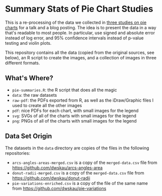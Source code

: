 # Summary Stats of Pie Chart Studies
This is a re-processing of the data we collected in [three studies on pie charts](https://eagereyes.org/papers/a-pair-of-pie-chart-papers) for a talk and a blog posting.
The idea is to present the data in a way that's readable to most people. In particular, use signed and absolute error instead of log error, and 95% confidence intervals instead of p-value testing and violin plots.

This repository contains all the data (copied from the original sources, see below), an R script to create the images, and a collection of images in three different formats.

## What's Where?
* `pie-summaries.R`: the R script that does all the magic
* `data`: the raw datasets
* `raw-pdf`: the PDFs exported from R, as well as the iDraw/Graphic files I used to create all the other images
* `pdf`: nice PDFs for each chart, with small images for the legend
* `svg`: SVGs of all of the charts with small images for the legend
* `png`: PNGs of all of the charts with small images for the legend

## Data Set Origin
The datasets in the `data` directory are copies of the files in the following repositories:
* `arcs-angles-areas-merged.csv` is a copy of the `merged-data.csv` file from https://github.com/dwskau/arcs-angles-area
* `donut-radii-merged.csv` is a copy of the `merged-data.csv` file from https://github.com/dwskau/donut-radii
* `pie-variations-enriched.csv` is a copy of the file of the same name from https://github.com/dwskau/pie-variations




